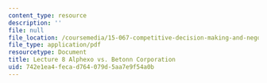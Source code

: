 ```yaml
---
content_type: resource
description: ''
file: null
file_location: /coursemedia/15-067-competitive-decision-making-and-negotiation-spring-2011/742e1ea4fecad764079d5aa7e9f54a0b_MIT15_067S11_lec08.pdf
file_type: application/pdf
resourcetype: Document
title: Lecture 8 Alphexo vs. Betonn Corporation
uid: 742e1ea4-feca-d764-079d-5aa7e9f54a0b
---
```

